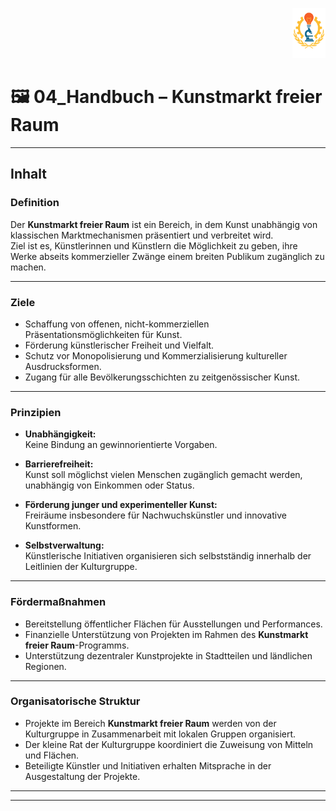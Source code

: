<p align="right">
  <img src="https://raw.githubusercontent.com/hades-dux/Kollektive-Raeterepublik/main/Meta_und_Systemstruktur/logo_offiziell.png" alt="Logo der Kollektiven Räterepublik" height="80">
</p>

# 🖼️ 04_Handbuch – Kunstmarkt freier Raum

---

## Inhalt

### Definition

Der **Kunstmarkt freier Raum** ist ein Bereich, in dem Kunst unabhängig von klassischen Marktmechanismen präsentiert und verbreitet wird.  
Ziel ist es, Künstlerinnen und Künstlern die Möglichkeit zu geben, ihre Werke abseits kommerzieller Zwänge einem breiten Publikum zugänglich zu machen.

---

### Ziele

- Schaffung von offenen, nicht-kommerziellen Präsentationsmöglichkeiten für Kunst.
- Förderung künstlerischer Freiheit und Vielfalt.
- Schutz vor Monopolisierung und Kommerzialisierung kultureller Ausdrucksformen.
- Zugang für alle Bevölkerungsschichten zu zeitgenössischer Kunst.

---

### Prinzipien

- **Unabhängigkeit:**  
  Keine Bindung an gewinnorientierte Vorgaben.
  
- **Barrierefreiheit:**  
  Kunst soll möglichst vielen Menschen zugänglich gemacht werden, unabhängig von Einkommen oder Status.
  
- **Förderung junger und experimenteller Kunst:**  
  Freiräume insbesondere für Nachwuchskünstler und innovative Kunstformen.

- **Selbstverwaltung:**  
  Künstlerische Initiativen organisieren sich selbstständig innerhalb der Leitlinien der Kulturgruppe.

---

### Fördermaßnahmen

- Bereitstellung öffentlicher Flächen für Ausstellungen und Performances.
- Finanzielle Unterstützung von Projekten im Rahmen des **Kunstmarkt freier Raum**-Programms.
- Unterstützung dezentraler Kunstprojekte in Stadtteilen und ländlichen Regionen.

---

### Organisatorische Struktur

- Projekte im Bereich **Kunstmarkt freier Raum** werden von der Kulturgruppe in Zusammenarbeit mit lokalen Gruppen organisiert.
- Der kleine Rat der Kulturgruppe koordiniert die Zuweisung von Mitteln und Flächen.
- Beteiligte Künstler und Initiativen erhalten Mitsprache in der Ausgestaltung der Projekte.

---

<!--
Autor: Fabio Weidner
Version: 1.0
Sektion: Kultur
Veröffentlichung: April 2025
-->

---

